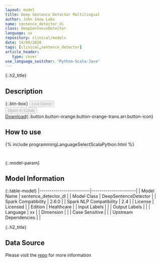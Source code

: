 ```yaml
---
layout: model
title: Deep Sentence Detector Multilingual
author: John Snow Labs
name: sentence_detector_dl
class: DeepSentenceDetector
language: xx
repository: clinical/models
date: 14/09/2020
tags: [clinical,sentence_detector]
article_header:
   type: cover
use_language_switcher: "Python-Scala-Java"
---
```


{:.h2_title}
## Description 




{:.btn-box}
<button class="button button-orange" disabled>Live Demo</button><br/><button class="button button-orange" disabled>Open in Colab</button><br/>[Download](https://s3.amazonaws.com/auxdata.johnsnowlabs.com/clinical/models/sentence_detector_dl_xx_2.6.0_2.4_1600092755641.zip){:.button.button-orange.button-orange-trans.arr.button-icon}<br/>

## How to use 
<div class="tabs-box" markdown="1">

{% include programmingLanguageSelectScalaPython.html %}

```python

```

```scala

```
</div>



{:.model-param}
## Model Information
{:.table-model}
|-------------------------|----------------------|
| Model Name              | sentence_detector_dl |
| Model Class             | DeepSentenceDetector |
| Spark Compatibility     | 2.6.0                |
| Spark NLP Compatibility | 2.4                  |
| License                 | Licensed             |
| Edition                 | Healthcare           |
| Input Labels            |                      |
| Output Labels           |                      |
| Language                | xx                   |
| Dimension               |                      |
| Case Sensitive          |                      |
| Upstream Dependencies   |                      |




{:.h2_title}
## Data Source
Please visit the [repo](https://github.com/dbmdz/deep-eos) for more information

